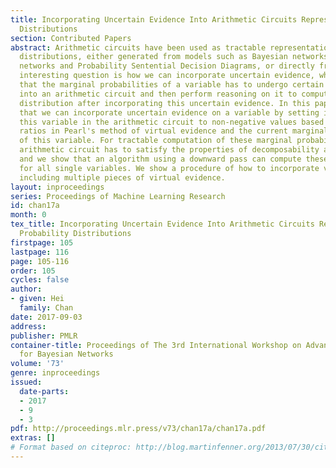 ```yaml
---
title: Incorporating Uncertain Evidence Into Arithmetic Circuits Representing Probability
  Distributions
section: Contributed Papers
abstract: Arithmetic circuits have been used as tractable representations of probability
  distributions, either generated from models such as Bayesian networks, sum-product
  networks and Probability Sentential Decision Diagrams, or directly from data. An
  interesting question is how we can incorporate uncertain evidence, which specifies
  that the marginal probabilities of a variable has to undergo certain changes, directly
  into an arithmetic circuit and then perform reasoning on it to compute the probability
  distribution after incorporating this uncertain evidence. In this paper, we show
  that we can incorporate uncertain evidence on a variable by setting indicators of
  this variable in the arithmetic circuit to non-negative values based on the likelihood
  ratios in Pearl's method of virtual evidence and the current marginal probabilities
  of this variable. For tractable computation of these marginal probabilities, the
  arithmetic circuit has to satisfy the properties of decomposability and smoothness,
  and we show that an algorithm using a downward pass can compute these marginal probabilities
  for all single variables. We show a procedure of how to incorporate virtual evidence,
  including multiple pieces of virtual evidence.
layout: inproceedings
series: Proceedings of Machine Learning Research
id: chan17a
month: 0
tex_title: Incorporating Uncertain Evidence Into Arithmetic Circuits Representing
  Probability Distributions
firstpage: 105
lastpage: 116
page: 105-116
order: 105
cycles: false
author:
- given: Hei
  family: Chan
date: 2017-09-03
address: 
publisher: PMLR
container-title: Proceedings of The 3rd International Workshop on Advanced Methodologies
  for Bayesian Networks
volume: '73'
genre: inproceedings
issued:
  date-parts:
  - 2017
  - 9
  - 3
pdf: http://proceedings.mlr.press/v73/chan17a/chan17a.pdf
extras: []
# Format based on citeproc: http://blog.martinfenner.org/2013/07/30/citeproc-yaml-for-bibliographies/
---
```

